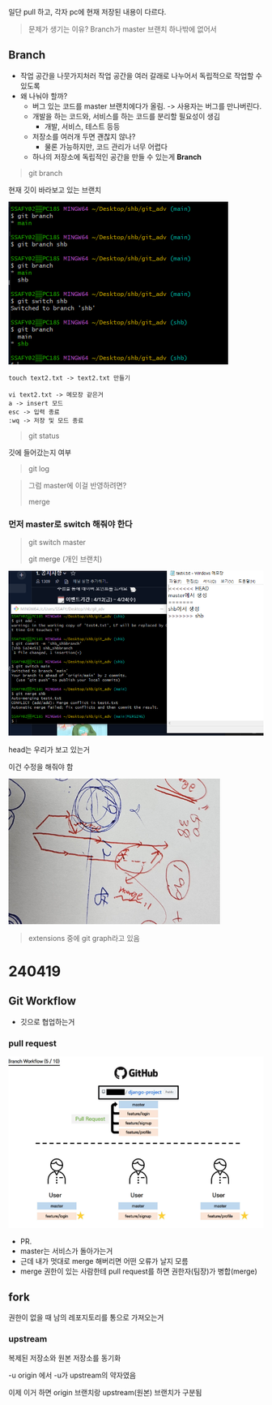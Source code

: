 일단 pull 하고, 각자 pc에 현재 저장된 내용이 다르다.

> 문제가 생기는 이유? Branch가 master 브랜치 하나밖에 없어서

## Branch

- 작업 공간을 나뭇가지처러 작업 공간을 여러 갈래로 나누어서 독립적으로 작업할 수 있도록
- 왜 나눠야 할까?
  - 버그 있는 코드를 master 브랜치에다가 올림. -> 사용자는 버그를 만나버린다. 
  - 개발을 하는 코드와, 서비스를 하는 코드를 분리할 필요성이 생김
    - 개발, 서비스, 테스트 등등
  - 저장소를 여러개 두면 괜찮지 않나?
    - 물론 가능하지만, 코드 관리가 너무 어렵다
  - 하나의 저장소에 독립적인 공간을 만들 수 있는게 **Branch**


> git branch

현재 깃이 바라보고 있는 브랜치


![Alt text](image.png)

```리눅스 명령어
touch text2.txt -> text2.txt 만들기

vi text2.txt -> 메모장 같은거
a -> insert 모드
esc -> 입력 종료
:wq -> 저장 및 모드 종료

```

> git status

깃에 들어갔는지 여부

> git log

> 그럼 master에 이걸 반영하려면? 
>
> merge

### 먼저 master로 switch 해줘야 한다

> git switch master
>
> git merge (개인 브랜치)

![Alt text](image-1.png)

head는 우리가 보고 있는거

이건 수정을 해줘야 함

![Alt text](image-2.png)


> extensions 중에 git graph라고 있음


# 240419

## Git Workflow

- 깃으로 협업하는거



### pull request

![Alt text](image-3.png)

- PR. 
- master는 서비스가 돌아가는거
- 근데 내가 멋대로 merge 해버리면 어떤 오류가 날지 모름
- merge 권한이 있는 사람한테 pull request를 하면 권한자(팀장)가 병합(merge)



## fork

권한이 없을 때 남의 레포지토리를 통으로 가져오는거

### upstream

복제된 저장소와 원본 저장소를 동기화


-u origin 에서 -u가 upstream의 약자였음

이제 이거 하면 origin 브랜치랑 upstream(원본) 브랜치가 구분됨
